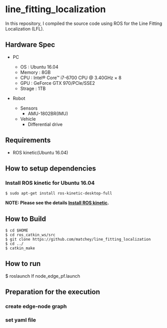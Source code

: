 # line_fitting_localization
In this repository, I compiled the source code using ROS for the Line Fitting Localization (LFL).

## Hardware Spec
- PC
	- OS : Ubuntu 16.04
	- Memory : 8GB
	- CPU : Intel® Core™ i7-6700 CPU @ 3.40GHz × 8 
	- GPU : GeForce GTX 970/PCle/SSE2
	- Strage : 1TB

- Robot
	- Sensors
		- AMU-1802BR(IMU)
	- Vehicle
		- Differential drive

## Requirements
- ROS kinetic(Ubuntu 16.04)

## How to setup dependencies
### Install ROS kinetic for Ubuntu 16.04
```
$ sudo apt-get install ros-kinetic-desktop-full
```
**NOTE: Please see the details [Install ROS kinetic](http://wiki.ros.org/kinetic/Installation/Ubuntu).**

## How to Build
```
$ cd $HOME
$ cd ros_catkin_ws/src
$ git clone https://github.com/matchey/line_fitting_localization
$ cd ../
$ catkin_make
```

## How to run
$ roslaunch lf node_edge_pf.launch

## Preparation for the execution
### create edge-node graph

### set yaml file

